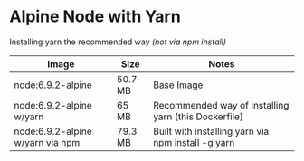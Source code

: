 # Alpine Node with Yarn

Installing yarn the recommended way *(not via npm install)*

| Image  | Size | Notes  |
| ---  | ---  | ---  |
| node:6.9.2-alpine  |50.7 MB  | Base Image  |
| node:6.9.2-alpine w/yarn | 65 MB  | Recommended way of installing yarn (this Dockerfile) |
| node:6.9.2-alpine w/yarn via npm | 79.3 MB | Built with installing yarn via npm install -g yarn |
